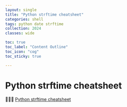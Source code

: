 ```yaml
---
layout: single
title: "Python strftime cheatsheet"
categories: shell
tags: python date strftime
collection: 2024
classes: wide

toc: true
toc_label: "Content Outline"
toc_icon: "cog"
toc_sticky: true

---
```




# Python strftime cheatsheet

🐍🐍🐍
[Python strftime cheatsheet](https://strftime.org/)



